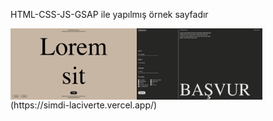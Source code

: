 HTML-CSS-JS-GSAP ile yapılmış örnek sayfadır

<div style="display: flex; flex-direction: row;">
    <img src="/ss1.png" width="40%" />
    <img src="/ss2.png" width="40%" />
</div>
(https://simdi-laciverte.vercel.app/)